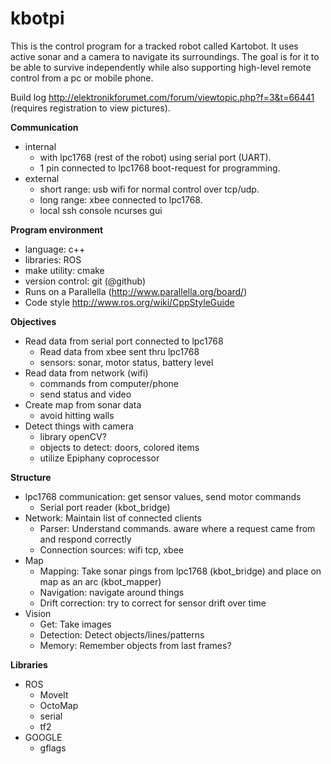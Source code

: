 kbotpi
======

This is the control program for a tracked robot called Kartobot. 
It uses active sonar and a camera to navigate its surroundings.
The goal is for it to be able to survive independently while also 
supporting high-level remote control from a pc or mobile phone.

Build log http://elektronikforumet.com/forum/viewtopic.php?f=3&t=66441 (requires registration to view pictures).

**Communication**
* internal
  * with lpc1768 (rest of the robot) using serial port (UART).
  * 1 pin connected to lpc1768 boot-request for programming.
* external
  * short range: usb wifi for normal control over tcp/udp.
  * long range: xbee connected to lpc1768.
  * local ssh console ncurses gui

**Program environment**
* language: c++
* libraries: ROS
* make utility: cmake
* version control: git (@github)
* Runs on a Parallella (http://www.parallella.org/board/)
* Code style http://www.ros.org/wiki/CppStyleGuide

**Objectives**
* Read data from serial port connected to lpc1768
  * Read data from xbee sent thru lpc1768
  * sensors: sonar, motor status, battery level
* Read data from network (wifi)
  * commands from computer/phone
  * send status and video
* Create map from sonar data
  * avoid hitting walls
* Detect things with camera
  * library openCV?
  * objects to detect: doors, colored items
  * utilize Epiphany coprocessor

**Structure**
* lpc1768 communication: get sensor values, send motor commands
  * Serial port reader (kbot\_bridge)
* Network: Maintain list of connected clients
  * Parser: Understand commands. aware where a request came from and respond correctly
  * Connection sources: wifi tcp, xbee
* Map
  * Mapping: Take sonar pings from lpc1768 (kbot\_bridge) and place on map as an arc (kbot\_mapper)
  * Navigation: navigate around things
  * Drift correction: try to correct for sensor drift over time
* Vision
  * Get: Take images
  * Detection: Detect objects/lines/patterns
  * Memory: Remember objects from last frames?

**Libraries**
* ROS
    * MoveIt
    * OctoMap
    * serial
    * tf2
* GOOGLE
    * gflags

